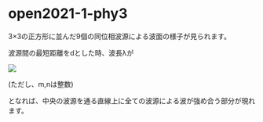 # open2021-1-phy3

3×3の正方形に並んだ9個の同位相波源による波面の様子が見られます。

波源間の最短距離をdとした時、波長λが

![](https://latex.codecogs.com/gif.latex?\lambda=\frac{d}{\sqrt{m^2+n^2}})

(ただし、m,nは整数)

となれば、中央の波源を通る直線上に全ての波源による波が強め合う部分が現れます。
